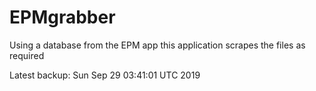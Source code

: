 # EPMgrabber
Using a database from the EPM app this application scrapes the files as required


Latest backup: Sun Sep 29 03:41:01 UTC 2019
